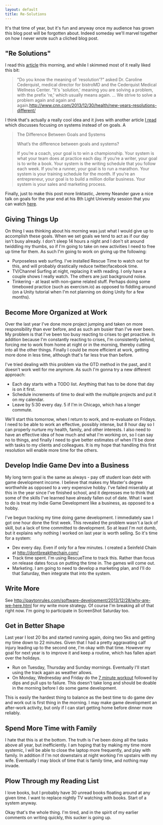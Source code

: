 ```yaml
---
layout: default
title: Re-Solutions
---
```


It's that time of year, but it's fun and anyway once my audience has grown this blog post will be forgotten about. Indeed someday we'll marvel together on how I never wrote such a cliched blog post.

## "Re Solutions"

I read this [article](http://www.cnn.com/2013/12/30/health/new-years-resolutions-different/) this morning, and while I skimmed most of it really liked this bit:

> "Do you know the meaning of 'resolution'?" asked Dr. Caroline Cederquist, medical director for bistroMD and the Cederquist Medical Wellness Center. "It's 'solution,' meaning you are solving a problem, with the prefix 're,' which usually means again. ... We strive to solve a problem again and again and again.http://www.cnn.com/2013/12/30/health/new-years-resolutions-different/

I think that's actually a really cool idea and it jives with another article [I read](http://www.entrepreneur.com/article/230333) which discusses focusing on systems instead of on goals. A

>The Difference Between Goals and Systems
>
>What’s the difference between goals and systems?
>
>If you’re a coach, your goal is to win a championship. Your system is what your team does at practice each day.
>If you’re a writer, your goal is to write a book. Your system is the writing schedule that you follow each week.
>If you’re a runner, your goal is to run a marathon. Your system is your training schedule for the month.
>If you’re an entrepreneur, your goal is to build a million dollar business. Your system is your sales and marketing process.

Finally, just to make this post more linktastic, Jeremy Neander gave a nice talk on goals for the year end at his 8th Light University session that you can watch [here](https://vimeo.com/82384696).

## Giving Things Up

On thing I was thinking about his morning was just what I would give up to accomplish these goals. When we set goals we tend to act as if our day isn't busy already. I don't sleep 14 hours a night and I don't sit around twiddling my thumbs, so if I'm going to take on new activities I need to free up time for them. As such I'm going to work on giving up the following:

* Purposeless web surfing. I've installed Rescue Time to watch out for this, and will probably drastically reduce twitter/facebook time.
* TV/Channel Surfing at night, replacing it with reading. I only have a couple shows I really watch. The others are just background noise.
* Tinkering - at least with non-game related stuff. Perhaps doing some timeboxed practice (such as exercism.io) as opposed to fiddling around (on a Unity tutorial when I'm not planning on doing Unity for a few months).

## Become More Organized at Work

Over the last year I've done more project jumping and taken on more responsibility than ever before, and as such am busier than I've ever been. My problem is that I've been too busy reacting to crises to get proactive. In addition because I'm constantly reacting to crises, I'm consistently behind, forcing me to work from home at night or in the morning, thereby cutting into all the other things. Finally I could be more efficient at work, getting more done in less time, although that's far less true than before.

I've tried dealing with this problem via the GTD method in the past, and it doesn't work well for me anymore.  As such I'm gonna try a new different approach:

* Each day starts with a TODO list. Anything that has to be done that day is on it first.
* Schedule increments of time to deal with the multiple projects and put it on my calendar.
* Leave by 5:30 every day. 5 if I'm in Chicago, which has a longer commute.

We'll start this tomorrow, when I return to work, and re-evaluate on Fridays. I need to be able to work an effective, possibly intense, but 8 hour day so I can properly nurture my health, family, and other interests. I also need to have an effective idea of how much and what I'm working on, so I can say no to things, and finally I need to give better estimates of when I'll be done with tasks to my clients and colleagues. It is my hope that handling this first resolution will enable more time for the others.

## Develop Indie Game Dev into a Business

My long term goal is the same as always - pay off student loan debt with game development income. I believe that makes my Master's degree worthwhile as opposed to a very expensive hobby. I've failed miserably at this in the year since I've finished school, and it depresses me to think that some of the skills I've learned have already fallen out of date. What I want to do is treat my Indie Game Development like a business, as opposed to a hobby.

I've begun tracking my time doing game development. I immediately saw I got one hour done the first week. This revealed the problem wasn't a lack of skill, but a lack of time committed to development. So at least I'm not dumb, but it explains why nothing I worked on last year is worth selling. So it's time for a system:

* Dev every day. Even if only for a few minutes. I created a Seinfeld Chain at http://dontbreakthechain.com/
* Track time spent.  I'm using RescueTime to track this. Rather than focus on release dates focus on putting the time in. The games will come out.
* Marketing. I am going to need to develop a marketing plan, and I'll do that Saturday, then integrate that into the system. 

## Write More

See http://paytonrules.com/software-development/2013/12/28/why-are-we-here.html for my write more strategy. Of course I'm breaking all of that right now. I'm going to participate in ScreenShot Saturday too.

## Get in Better Shape

Last year I lost 20 lbs and started running again, doing two 5ks and getting my time down to 22 minutes. Given that I had a pretty aggravating calf injury leading up to the second one, I'm okay with that time. However my goal for next year is to improve it and keep a routine, which has fallen apart over the holidays.

* Run on Tuesday, Thursday and Sunday mornings. Eventually I'll start using the track again as weather allows.
* On Monday, Wednesday and Friday do the [7 minute workout](http://well.blogs.nytimes.com/2013/05/09/the-scientific-7-minute-workout/?_r=0) followed by dips and pull ups to failure. This doesn't take long and should be doable in the morning before I do some game development.

This is easily the hardest thing to balance as the best time to do game dev and work out is first thing in the morning. I may make game development an after-work activity, but only if I can start getting home before dinner more reliably.

## Spend More Time with Family

I hate that this is at the bottom. The truth is I've been doing all the tasks above all year, but inefficiently. I am hoping that by making my time more systemic, I will be able to close the laptop more frequently, and play with family.  In addition if I'm not downstairs at night working I'm upstairs with my wife.  Eventually I may block of time that is family time, and nothing may invade.

## Plow Through my Reading List

I love books, but I probably have 30 unread books floating around at any given time. I want to replace nightly TV watching with books. Start of a system anyway.

Okay that's the whole thing. I'm tired, and in the spirit of my earlier comments on writing quickly, this sucker is going up.
